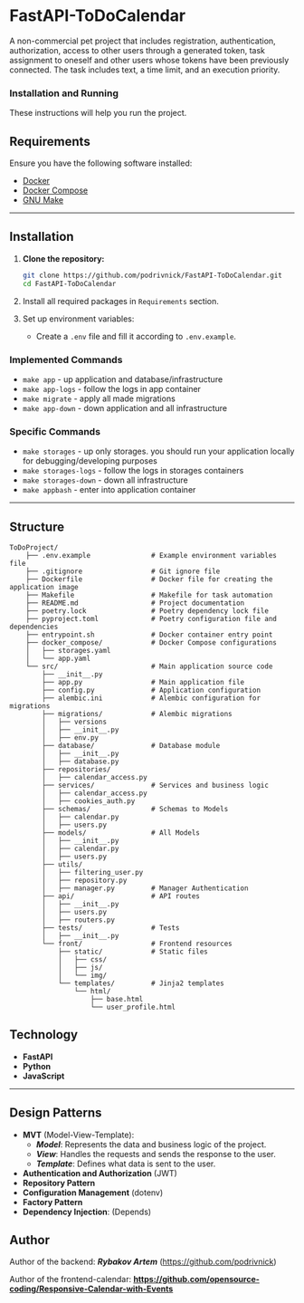# FastAPI-ToDoCalendar

A non-commercial pet project that includes registration, authentication, authorization,
access to other users through a generated token,
task assignment to oneself and other users whose tokens have been previously connected.
The task includes text, a time limit, and an execution priority.

### Installation and Running

These instructions will help you run the project.

## Requirements

Ensure you have the following software installed:

- [Docker](https://www.docker.com/get-started)
- [Docker Compose](https://docs.docker.com/compose/install/)
- [GNU Make](https://www.gnu.org/software/make/)

___
## Installation

1. **Clone the repository:**
   ```bash
   git clone https://github.com/podrivnick/FastAPI-ToDoCalendar.git
   cd FastAPI-ToDoCalendar 
   ```

2. Install all required packages in `Requirements` section.
3. Set up environment variables:
   - Create a `.env` file and fill it according to `.env.example`.

### Implemented Commands

* `make app` - up application and database/infrastructure
* `make app-logs` - follow the logs in app container
* `make migrate` - apply all made migrations
* `make app-down` - down application and all infrastructure

### Specific Commands

* `make storages` - up only storages. you should run your application locally for debugging/developing purposes 
* `make storages-logs` - follow the logs in storages containers
* `make storages-down` - down all infrastructure
* `make appbash` - enter into application container

___
## Structure

```plaintext
ToDoProject/
    ├── .env.example               # Example environment variables file
    ├── .gitignore                 # Git ignore file
    ├── Dockerfile                 # Docker file for creating the application image
    ├── Makefile                   # Makefile for task automation
    ├── README.md                  # Project documentation
    ├── poetry.lock                # Poetry dependency lock file
    ├── pyproject.toml             # Poetry configuration file and dependencies
    ├── entrypoint.sh              # Docker container entry point
    ├── docker_compose/            # Docker Compose configurations
    │   ├── storages.yaml
    │   └── app.yaml
    └── src/                       # Main application source code
        ├── __init__.py
        ├── app.py                 # Main application file
        ├── config.py              # Application configuration
        ├── alembic.ini            # Alembic configuration for migrations
        ├── migrations/            # Alembic migrations
        │   ├── versions
        │   ├── __init__.py
        │   ├── env.py
        ├── database/              # Database module
        │   ├── __init__.py
        │   ├── database.py
        ├── repositories/
        │   ├── calendar_access.py
        ├── services/              # Services and business logic
        │   ├── calendar_access.py
        │   ├── cookies_auth.py
        ├── schemas/               # Schemas to Models
        │   ├── calendar.py
        │   ├── users.py
        ├── models/                # All Models
        │   ├── __init__.py
        │   ├── calendar.py
        │   ├── users.py
        ├── utils/
        │   ├── filtering_user.py
        │   ├── repository.py 
        │   ├── manager.py         # Manager Authentication
        ├── api/                   # API routes
        │   ├── __init__.py
        │   ├── users.py
        │   ├── routers.py
        ├── tests/                 # Tests
        │   ├── __init__.py
        └── front/                 # Frontend resources
            ├── static/            # Static files
            │   ├── css/
            │   ├── js/
            │   └── img/
            └── templates/         # Jinja2 templates
                └── html/
                    ├── base.html
                    └── user_profile.html
```

## Technology
+ **FastAPI**
+ **Python**
+ **JavaScript**

___
## Design Patterns
+ **MVT** (Model-View-Template): 
  + ***Model***: Represents the data and business logic of the project.
  + ***View***: Handles the requests and sends the response to the user.
  + ***Template***: Defines what data is sent to the user.
+ **Authentication and Authorization** (JWT)
+ **Repository Pattern**
+ **Configuration Management** (dotenv)
+ **Factory Pattern**
+ **Dependency Injection**: (Depends)

## Author
Author of the backend: ***Rybakov Artem***  (https://github.com/podrivnick)   

Author of the frontend-calendar: **https://github.com/opensource-coding/Responsive-Calendar-with-Events**